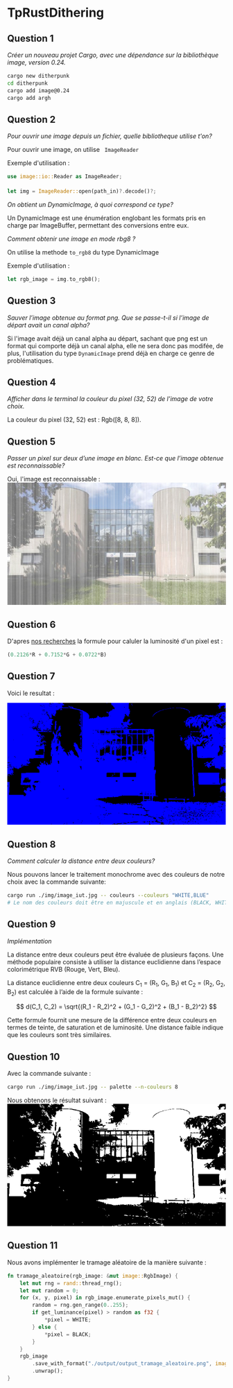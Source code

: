 # TpRustDithering

## Question 1

*Créer un nouveau projet Cargo, avec une dépendance sur la bibliothèque image, version 0.24.*

```bash
cargo new ditherpunk
cd ditherpunk
cargo add image@0.24
cargo add argh
```

## Question 2

*Pour ouvrir une image depuis un fichier, quelle bibliotheque utilise t'on?*

Pour ouvrir une image, on utilise <code> ImageReader </code>

Exemple d'utilisation :

```rust
use image::io::Reader as ImageReader;

let img = ImageReader::open(path_in)?.decode()?;
```

*On obtient un DynamicImage, à quoi correspond ce type?*

Un DynamicImage est une énumération englobant les formats pris en charge par ImageBuffer, permettant des conversions entre eux.

*Comment obtenir une image en mode rbg8 ?*

On utilise la methode <code>to_rgb8</code> du type DynamicImage

Exemple d'utilisation :

```rust
let rgb_image = img.to_rgb8();
```

## Question 3

*Sauver l’image obtenue au format png. Que se passe-t-il si l’image de départ avait un canal alpha?*

Si l'image avait déjà un canal alpha au départ, sachant que png est un format qui comporte déjà un canal alpha, elle ne sera donc pas modifée, de plus, l'utilisation du type <code>DynamicImage</code> prend déjà en charge ce genre de problématiques.

## Question 4

*Afficher dans le terminal la couleur du pixel (32, 52) de l’image de votre choix.*

La couleur du pixel (32, 52) est : Rgb([8, 8, 8]).

## Question 5

*Passer un pixel sur deux d’une image en blanc. Est-ce que l’image obtenue est reconnaissable?*

Oui, l'image est reconnaissable : ![img 1sur2](./ditherpunk/output/1_pixel_blanc_sur_2.png)

## Question 6

D'apres [nos recherches](https://stackoverflow.com/questions/596216/formula-to-determine-perceived-brightness-of-rgb-color) la formule pour caluler la luminosité d'un pixel est :

```rust
(0.2126*R + 0.7152*G + 0.0722*B)
```

## Question 7

Voici le resultat :

![image monochrome](./ditherpunk/output/output_monochrome.png)

## Question 8
*Comment calculer la distance entre deux couleurs?*

Nous pouvons lancer le traitement monochrome avec des couleurs de notre choix avec la commande suivante:

```bash
cargo run ./img/image_iut.jpg -- couleurs --couleurs "WHITE,BLUE"
# Le nom des couleurs doit être en majuscule et en anglais (BLACK, WHITE, RED, GREEN, BLUE, YELLOW, CYAN, MAGENTA, GREY)
```

## Question 9
*Implémentation*

La distance entre deux couleurs peut être évaluée de plusieurs façons. Une méthode populaire consiste à utiliser la distance euclidienne dans l’espace colorimétrique RVB (Rouge, Vert, Bleu).

La distance euclidienne entre deux couleurs C<sub>1</sub> = (R<sub>1</sub>, G<sub>1</sub>, B<sub>1</sub>) et C<sub>2</sub> = (R<sub>2</sub>, G<sub>2</sub>, B<sub>2</sub>) est calculée à l’aide de la formule suivante :

$$
d(C_1, C_2) = \sqrt{(R_1 - R_2)^2 + (G_1 - G_2)^2 + (B_1 - B_2)^2}
$$

Cette formule fournit une mesure de la différence entre deux couleurs en termes de teinte, de saturation et de luminosité. Une distance faible indique que les couleurs sont très similaires.

## Question 10

Avec la commande suivante :

```bash
cargo run ./img/image_iut.jpg -- palette --n-couleurs 8
```

Nous obtenons le résultat suivant : ![image_palette](./ditherpunk/output/output_palette.png)

## Question 11

Nous avons implémenter le tramage aléatoire de la manière suivante :
```rust
fn tramage_aleatoire(rgb_image: &mut image::RgbImage) {
    let mut rng = rand::thread_rng();
    let mut random = 0;
    for (x, y, pixel) in rgb_image.enumerate_pixels_mut() {
        random = rng.gen_range(0..255);
        if get_luminance(pixel) > random as f32 {
            *pixel = WHITE;
        } else {
            *pixel = BLACK;
        }
    }
    rgb_image
        .save_with_format("./output/output_tramage_aleatoire.png", image::ImageFormat::Png)
        .unwrap();
}
```